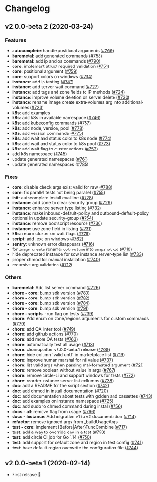 # Changelog

## v2.0.0-beta.2 (2020-03-24)

### Features

* **autocomplete**: handle positional arguments ([#769](https://github.com/jerome-quere/scaleway-cli/pull/769))
* **baremetal**: add generated commands ([#758](https://github.com/jerome-quere/scaleway-cli/pull/758))
* **baremetal**: add ip and os commands ([#790](https://github.com/jerome-quere/scaleway-cli/pull/790))
* **core**: implement struct required validation ([#751](https://github.com/jerome-quere/scaleway-cli/pull/751))
* **core**: positional argument ([#759](https://github.com/jerome-quere/scaleway-cli/pull/759))
* **core**: support colors on windows ([#734](https://github.com/jerome-quere/scaleway-cli/pull/734))
* **instance**: add ip testing ([#747](https://github.com/jerome-quere/scaleway-cli/pull/747))
* **instance**: add server wait command ([#727](https://github.com/jerome-quere/scaleway-cli/pull/727))
* **instance**: add tags and zone fields to IP methods ([#724](https://github.com/jerome-quere/scaleway-cli/pull/724))
* **instance**: improve volume deletion on server delete ([#730](https://github.com/jerome-quere/scaleway-cli/pull/730))
* **instance**: rename image create extra-volumes arg into additional-volumes ([#723](https://github.com/jerome-quere/scaleway-cli/pull/723))
* **k8s**: add examples
* **k8s**: add k8s in available namespace ([#746](https://github.com/jerome-quere/scaleway-cli/pull/746))
* **k8s**: add kubeconfig commands ([#757](https://github.com/jerome-quere/scaleway-cli/pull/757))
* **k8s**: add node, version, pool ([#778](https://github.com/jerome-quere/scaleway-cli/pull/778))
* **k8s**: add version commands ([#775](https://github.com/jerome-quere/scaleway-cli/pull/775))
* **k8s**: add wait and status color to k8s node ([#774](https://github.com/jerome-quere/scaleway-cli/pull/774))
* **k8s**: add wait and status color to k8s pool ([#773](https://github.com/jerome-quere/scaleway-cli/pull/773))
* **k8s**: add wait flag to cluster actions ([#752](https://github.com/jerome-quere/scaleway-cli/pull/752))
* add k8s namespace ([#745](https://github.com/jerome-quere/scaleway-cli/pull/745))
* update generated namespaces ([#761](https://github.com/jerome-quere/scaleway-cli/pull/761))
* update generated namespaces ([#785](https://github.com/jerome-quere/scaleway-cli/pull/785))

### Fixes

* **core**: disable check args exist valid for raw ([#788](https://github.com/jerome-quere/scaleway-cli/pull/788))
* **core**: fix parallel tests not being parallel ([#755](https://github.com/jerome-quere/scaleway-cli/pull/755))
* **init**: autocomplete install eval line ([#728](https://github.com/jerome-quere/scaleway-cli/pull/728))
* **instance**: add zone to clear security group ([#729](https://github.com/jerome-quere/scaleway-cli/pull/729))
* **instance**: enhance server type listing ([#732](https://github.com/jerome-quere/scaleway-cli/pull/732))
* **instance**: make inbound-default-policy and outbound-default-policy optional in update security-group ([#754](https://github.com/jerome-quere/scaleway-cli/pull/754))
* **instance**: remove bootscript resource ([#736](https://github.com/jerome-quere/scaleway-cli/pull/736))
* **instance**: use zone field in listing ([#731](https://github.com/jerome-quere/scaleway-cli/pull/731))
* **k8s**: return cluster on wait flags ([#776](https://github.com/jerome-quere/scaleway-cli/pull/776))
* **script**: add .exe on windows ([#762](https://github.com/jerome-quere/scaleway-cli/pull/762))
* **sentry**: unknown error disappears ([#716](https://github.com/jerome-quere/scaleway-cli/pull/716))
* for `image create` rename`root-volume` into `snapshot-id` ([#718](https://github.com/jerome-quere/scaleway-cli/pull/718))
* hide deprecated instance for scw instance server-type list ([#733](https://github.com/jerome-quere/scaleway-cli/pull/733))
* proper chmod for manual installation ([#740](https://github.com/jerome-quere/scaleway-cli/pull/740))
* recursive arg validation ([#712](https://github.com/jerome-quere/scaleway-cli/pull/712))

### Others

* **baremetal**: Add list server command ([#726](https://github.com/jerome-quere/scaleway-cli/pull/726))
* **chore - core**: bump sdk version ([#780](https://github.com/jerome-quere/scaleway-cli/pull/780))
* **chore - core**: bump sdk version ([#782](https://github.com/jerome-quere/scaleway-cli/pull/782))
* **chore - core**: bump sdk version ([#784](https://github.com/jerome-quere/scaleway-cli/pull/784))
* **chore - core**: bump sdk version ([#791](https://github.com/jerome-quere/scaleway-cli/pull/791))
* **chore - scripts**: -run flag on tests ([#739](https://github.com/jerome-quere/scaleway-cli/pull/739))
* **chore**: Add enum on zone/regions arguments for custom commands ([#779](https://github.com/jerome-quere/scaleway-cli/pull/779))
* **chore**: add QA linter tool ([#749](https://github.com/jerome-quere/scaleway-cli/pull/749))
* **chore**: add github actions ([#770](https://github.com/jerome-quere/scaleway-cli/pull/770))
* **chore**: add more QA tests ([#763](https://github.com/jerome-quere/scaleway-cli/pull/763))
* **chore**: automatically test all usage ([#713](https://github.com/jerome-quere/scaleway-cli/pull/713))
* **chore**: cleanup after v2.0.0-beta.1 release ([#709](https://github.com/jerome-quere/scaleway-cli/pull/709))
* **chore**: hide column 'valid until' in marketplace list ([#719](https://github.com/jerome-quere/scaleway-cli/pull/719))
* **chore**: improve human marshal for nil value ([#737](https://github.com/jerome-quere/scaleway-cli/pull/737))
* **chore**: list valid args when passing mal-formated argument ([#721](https://github.com/jerome-quere/scaleway-cli/pull/721))
* **chore**: remove boolean without value in args ([#767](https://github.com/jerome-quere/scaleway-cli/pull/767))
* **chore**: remove circle-ci and support windows for tests ([#772](https://github.com/jerome-quere/scaleway-cli/pull/772))
* **chore**: reorder instance server list collumns ([#738](https://github.com/jerome-quere/scaleway-cli/pull/738))
* **doc**: add a README for the script section ([#742](https://github.com/jerome-quere/scaleway-cli/pull/742))
* **doc**: add chmod in install documentation ([#720](https://github.com/jerome-quere/scaleway-cli/pull/720))
* **doc**: add documentation about tests with golden and cassettes ([#743](https://github.com/jerome-quere/scaleway-cli/pull/743))
* **doc**: add examples on instance namespace ([#725](https://github.com/jerome-quere/scaleway-cli/pull/725))
* **doc**: add sudo to chmod command during instal ([#756](https://github.com/jerome-quere/scaleway-cli/pull/756))
* **docs - all**: remove flag from usage ([#766](https://github.com/jerome-quere/scaleway-cli/pull/766))
* **docs - instance**: Add migration v1 to v2 documentation ([#714](https://github.com/jerome-quere/scaleway-cli/pull/714))
* **refactor**: remove ignored args from  _buildUsageArgs
* **test - core**: implement {Before|After}FuncCombine ([#717](https://github.com/jerome-quere/scaleway-cli/pull/717))
* **test**: add a way to override env in a test ([#753](https://github.com/jerome-quere/scaleway-cli/pull/753))
* **test**: add circle CI job for Go 1.14 ([#750](https://github.com/jerome-quere/scaleway-cli/pull/750))
* **test**: add support for default zone and region in test config ([#741](https://github.com/jerome-quere/scaleway-cli/pull/741))
* **test**: have default region overwrite the configuration file ([#744](https://github.com/jerome-quere/scaleway-cli/pull/744))


## v2.0.0-beta.1 (2020-02-14)

* First release 🎉
